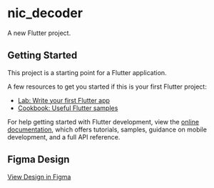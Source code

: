 # nic_decoder

A new Flutter project.

## Getting Started

This project is a starting point for a Flutter application.

A few resources to get you started if this is your first Flutter project:

- [Lab: Write your first Flutter app](https://docs.flutter.dev/get-started/codelab)
- [Cookbook: Useful Flutter samples](https://docs.flutter.dev/cookbook)

For help getting started with Flutter development, view the
[online documentation](https://docs.flutter.dev/), which offers tutorials,
samples, guidance on mobile development, and a full API reference.

## Figma Design
[View Design in Figma](https://www.figma.com/design/iMKNXZwJa1GCkr2KzMwShD/Untitled?node-id=0-1&t=oTQ04V4mlreg525q-1)
